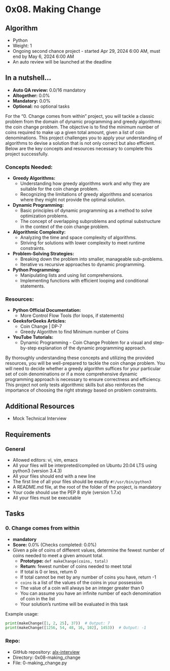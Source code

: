 # 0x08. Making Change

## Algorithm
- Python
- Weight: 1
- Ongoing second chance project - started Apr 29, 2024 6:00 AM, must end by May 6, 2024 6:00 AM
- An auto review will be launched at the deadline

## In a nutshell…
- **Auto QA review:** 0.0/16 mandatory
- **Altogether:** 0.0%
- **Mandatory:** 0.0%
- **Optional:** no optional tasks

For the “0. Change comes from within” project, you will tackle a classic problem from the domain of dynamic programming and greedy algorithms: the coin change problem. The objective is to find the minimum number of coins required to make up a given total amount, given a list of coin denominations. This project challenges you to apply your understanding of algorithms to devise a solution that is not only correct but also efficient. Below are the key concepts and resources necessary to complete this project successfully.

### Concepts Needed:
- **Greedy Algorithms:**
  - Understanding how greedy algorithms work and why they are suitable for the coin change problem.
  - Recognizing the limitations of greedy algorithms and scenarios where they might not provide the optimal solution.
- **Dynamic Programming:**
  - Basic principles of dynamic programming as a method to solve optimization problems.
  - The concept of overlapping subproblems and optimal substructure in the context of the coin change problem.
- **Algorithmic Complexity:**
  - Analyzing the time and space complexity of algorithms.
  - Striving for solutions with lower complexity to meet runtime constraints.
- **Problem-Solving Strategies:**
  - Breaking down the problem into smaller, manageable sub-problems.
  - Iterative vs recursive approaches to dynamic programming.
- **Python Programming:**
  - Manipulating lists and using list comprehensions.
  - Implementing functions with efficient looping and conditional statements.

### Resources:
- **Python Official Documentation:**
  - More Control Flow Tools (for loops, if statements)
- **GeeksforGeeks Articles:**
  - Coin Change | DP-7
  - Greedy Algorithm to find Minimum number of Coins
- **YouTube Tutorials:**
  - Dynamic Programming - Coin Change Problem for a visual and step-by-step explanation of the dynamic programming approach.

By thoroughly understanding these concepts and utilizing the provided resources, you will be well-prepared to tackle the coin change problem. You will need to decide whether a greedy algorithm suffices for your particular set of coin denominations or if a more comprehensive dynamic programming approach is necessary to ensure correctness and efficiency. This project not only tests algorithmic skills but also reinforces the importance of choosing the right strategy based on problem constraints.

## Additional Resources
- Mock Technical Interview

## Requirements
### General
- Allowed editors: vi, vim, emacs
- All your files will be interpreted/compiled on Ubuntu 20.04 LTS using python3 (version 3.4.3)
- All your files should end with a new line
- The first line of all your files should be exactly `#!/usr/bin/python3`
- A README.md file, at the root of the folder of the project, is mandatory
- Your code should use the PEP 8 style (version 1.7.x)
- All your files must be executable

## Tasks
### 0. Change comes from within
- **mandatory**
- **Score:** 0.0% (Checks completed: 0.0%)
- Given a pile of coins of different values, determine the fewest number of coins needed to meet a given amount total.
  - **Prototype:** `def makeChange(coins, total)`
  - **Return:** fewest number of coins needed to meet total
  - If total is 0 or less, return 0
  - If total cannot be met by any number of coins you have, return -1
  - `coins` is a list of the values of the coins in your possession
  - The value of a coin will always be an integer greater than 0
  - You can assume you have an infinite number of each denomination of coin in the list
  - Your solution’s runtime will be evaluated in this task

Example usage:
```python
print(makeChange([1, 2, 25], 37))  # Output: 7
print(makeChange([1256, 54, 48, 16, 102], 1453))  # Output: -1
```

### Repo:
- GitHub repository: [alx-interview](https://github.com/username/alx-interview)
- Directory: 0x08-making_change
- File: 0-making_change.py
